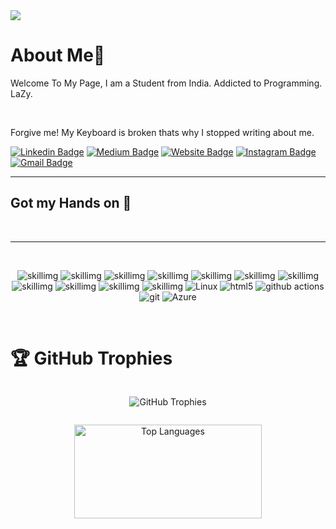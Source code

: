 
<img src="https://github.com/Evil-Beast/Evil-Beast/blob/master/images/helloworld%20(20231016100538).png?raw=true">

<h1>About Me🧩</h1>

<p>Welcome To My Page, I am a Student from India. Addicted to Programming. LaZy.</p><br><p>Forgive me! My Keyboard is broken thats why I stopped writing about me.</p>

[![Linkedin Badge](https://img.shields.io/badge/-nandakishore-blue?style=flat&logo=Linkedin&logoColor=white&link=https://www.linkedin.com/in/jlim/)](https://www.linkedin.com/in/nandakishore-p-44a743151/)
[![Medium Badge](https://img.shields.io/badge/-@nandakishorep-000000?style=flat&labelColor=000000&logo=Medium&link=https://medium.com/@jessicalim)](https://medium.com/@nandakishorep)
[![Website Badge](https://img.shields.io/badge/-wellhacks-47CCCC?style=flat&logo=Google-Chrome&logoColor=white&link=https://wellhacks.epizy.com)](http://http://wellhacks.epizy.com)
[![Instagram Badge](https://img.shields.io/badge/-@nanda.kshr-purple?style=flat&logo=instagram&logoColor=white&link=https://instagram.com/_jessicaalim/)](https://instagram.com/nanda.kshr)
[![Gmail Badge](https://img.shields.io/badge/-nandakishorep212-c14438?style=flat&logo=Gmail&logoColor=white&link=mailto:jessicalim813@gmail.com)](mailto:nandakishorep212@gmail.com)


<hr>
<h2>Got my Hands on 🫳</h2><br><hr><br><p align="center">
<img alt="skillimg" src="https://img.shields.io/badge/Unity-100000?style=for-the-badge&logo=unity&logoColor=white">
<img alt="skillimg" src="https://img.shields.io/badge/MySQL-00000F?style=for-the-badge&logo=mysql&logoColor=white">
<img alt="skillimg" src="https://img.shields.io/badge/Flask-000000?style=for-the-badge&logo=flask&logoColor=white">
<img alt="skillimg" src="https://img.shields.io/badge/Django-092E20?style=for-the-badge&logo=django&logoColor=white">
<img alt="skillimg" src="https://img.shields.io/badge/PHP-777BB4?style=for-the-badge&logo=php&logoColor=white">
<img alt="skillimg" src="https://img.shields.io/badge/Java-ED8B00?style=for-the-badge&logo=openjdk&logoColor=white">
<img alt="skillimg" src="https://img.shields.io/badge/C%2B%2B-00599C?style=for-the-badge&logo=c%2B%2B&logoColor=white">
<img alt="skillimg" src="https://img.shields.io/badge/C-00599C?style=for-the-badge&logo=c&logoColor=white">
<img alt="skillimg" src="https://img.shields.io/badge/CSS-239120?&style=for-the-badge&logo=css3&logoColor=white">
<img alt="skillimg" src="https://img.shields.io/badge/Python-3776AB?style=for-the-badge&logo=python&logoColor=white">
<img alt="skillimg" src="https://img.shields.io/badge/C%23-239120?style=for-the-badge&logo=c-sharp&logoColor=white">
<img src="https://img.shields.io/badge/Linux-FCC624?style=for-the-badge&logo=linux&logoColor=black" alt="Linux">
<img alt="html5" src="https://img.shields.io/badge/-HTML5-E34F26?style=flat-square&logo=html5&logoColor=white" />
 <img alt="github actions" src="https://img.shields.io/badge/-Github_Actions-2088FF?style=flat-square&logo=github-actions&logoColor=white" />
 <img alt="git" src="https://img.shields.io/badge/-Git-F05032?style=flat-square&logo=git&logoColor=white" />
    <img src="https://img.shields.io/badge/azure-%230072C6.svg?style=for-the-badge&logo=azure-devops&logoColor=white" alt="Azure" />
</p>

<br>
<h1>🏆 GitHub Trophies</h1> 

 <div style="display: flex; justify-content: center;">
   <p align="center"> <img src="https://github-profile-trophy.vercel.app/?username=Evil-Beast&theme=juicyfresh&no-frame=true&no-bg=false&margin-w=4"alt="GitHub Trophies" /></p>
    <p align="center>"<img src="https://quotes-github-readme.vercel.app/api?type=vertical&theme=radical" alt="GitHub Quotes" /></p>
 </div>

 <p align="center"> 
  <img src="https://github-readme-stats.vercel.app/api/top-langs/?username=Evil-Beast&theme=radical&hide_border=false&include_all_commits=true&count_private=false&layout=compact" alt="Top Languages" width="300" height="150" /></p>
  
